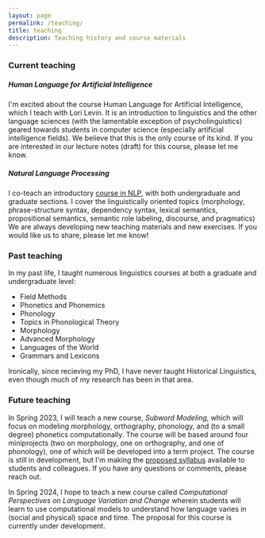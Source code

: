 ```yaml
---
layout: page
permalink: /teaching/
title: teaching
description: Teaching history and course materials
---
```


### Current teaching

##### Human Language for Artificial Intelligence

I'm excited about the course Human Language for Artificial Intelligence, which I teach with Lori Levin. It is an introduction to linguistics and the other language sciences (with the lamentable exception of psycholinguistics) geared towards students in computer science (especially artificial intelligence fields). We believe that this is the only course of its kind. If you are interested in our lecture notes (draft) for this course, please let me know.

##### Natural Language Processing

I co-teach an introductory [course in NLP](http://demo.clab.cs.cmu.edu/NLP/), with both undergraduate and graduate sections. I cover the linguistically oriented topics (morphology, phrase-structure syntax, dependency syntax, lexical semantics, propositional semantics, semantic role labeling, discourse, and pragmatics) We are always developing new teaching materials and new exercises. If you would like us to share, please let me know!

### Past teaching

In my past life, I taught numerous linguistics courses at both a graduate and undergraduate level:
* Field Methods
* Phonetics and Phonemics
* Phonology
* Topics in Phonological Theory
* Morphology
* Advanced Morphology
* Languages of the World
* Grammars and Lexicons

Ironically, since recieving my PhD, I have never taught Historical Linguistics, even though much of my research has been in that area.

### Future teaching

In Spring 2023, I will teach a new course, _Subword Modeling_, which will focus on modeling morphology, orthography, phonology, and (to a small degree) phonetics computationally. The course will be based around four miniprojects (two on morphology, one on orthography, and one of phonology), one of which will be developed into a term project. The course is still in development, but I'm making the [proposed syllabus]({{site.baseurl}}/assets/pdf/subword-syllabus-proposal.pdf) available to students and colleagues. If you have any questions or comments, please reach out.

In Spring 2024, I hope to teach a new course called _Computational Perspectives on Language Variation and Change_ wherein students will learn to use computational models to understand how language varies in (social and physical) space and time. The proposal for this course is currently under development.